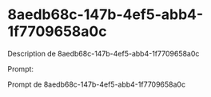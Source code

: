 # 8aedb68c-147b-4ef5-abb4-1f7709658a0c

Description de 8aedb68c-147b-4ef5-abb4-1f7709658a0c

Prompt:

Prompt de 8aedb68c-147b-4ef5-abb4-1f7709658a0c